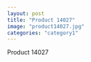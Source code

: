 ```yaml
---
layout: post
title: "Product 14027"
image: "product14027.jpg"
categories: "category1"
---
```

Product 14027
